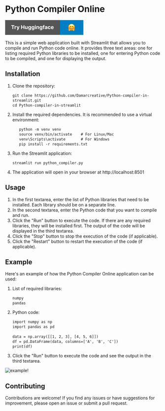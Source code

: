 # Python Compiler Online

[![Huggingface Demo](https://raw.githubusercontent.com/Damarcreative/Python-compiler-in-streamlit/b97f6920b7948ec27eb1089f617828bdc7d53dc8/assets/huggingface.svg 'Huggingface Demo')]([https://codecademy.com](https://huggingface.co/spaces/DamarJati/Python-Compiler))


This is a simple web application built with Streamlit that allows you to compile and run Python code online. It provides three text areas: one for listing required Python libraries to be installed, one for entering Python code to be compiled, and one for displaying the output.

## Installation
1. Clone the repository:
   ```shell
   git clone https://github.com/Damarcreative/Python-compiler-in-streamlit.git
   cd Python-compiler-in-streamlit
2. Install the required dependencies. It is recommended to use a virtual environment:
    ```shell
       python -m venv venv
       source venv/bin/activate    # For Linux/Mac
       venv\Scripts\activate       # For Windows
       pip install -r requirements.txt
3. Run the Streamlit application:
    ```shell
    streamlit run python_compiler.py
4. The application will open in your browser at http://localhost:8501

## Usage
1. In the first textarea, enter the list of Python libraries that need to be installed. Each library should be on a separate line.
2. In the second textarea, enter the Python code that you want to compile and run.
3. Click the "Run" button to execute the code. If there are any required libraries, they will be installed first. The output of the code will be displayed in the third textarea.
4. Click the "Stop" button to stop the execution of the code (if applicable).
5. Click the "Restart" button to restart the execution of the code (if applicable).

## Example
Here's an example of how the Python Compiler Online application can be used:
1. List of required libraries:
    ```shell
    numpy
    pandas
2. Python code:
    ```shell
    import numpy as np
    import pandas as pd
    
    data = np.array([[1, 2, 3], [4, 5, 6]])
    df = pd.DataFrame(data, columns=['A', 'B', 'C'])
    print(df)
3. Click the "Run" button to execute the code and see the output in the third textarea.

![example!](https://raw.githubusercontent.com/Damarcreative/Python-compiler-in-streamlit/main/assets/example.png "Streamlit run examle")

## Contributing
Contributions are welcome! If you find any issues or have suggestions for improvement, please open an issue or submit a pull request.

